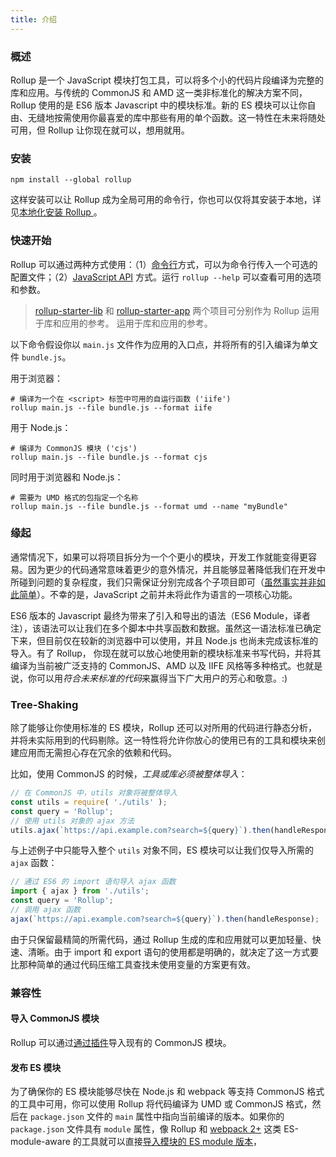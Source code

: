 ```yaml
---
title: 介绍
---
```


### 概述

Rollup 是一个 JavaScript 模块打包工具，可以将多个小的代码片段编译为完整的库和应用。与传统的 CommonJS 和 AMD 这一类非标准化的解决方案不同，Rollup 使用的是 ES6 版本 Javascript 中的模块标准。新的 ES 模块可以让你自由、无缝地按需使用你最喜爱的库中那些有用的单个函数。这一特性在未来将随处可用，但 Rollup 让你现在就可以，想用就用。

### 安装

```
npm install --global rollup
```

这样安装可以让 Rollup 成为全局可用的命令行，你也可以仅将其安装于本地，详见[本地化安装 Rollup ](guide/en/#installing-rollup-locally)。

### 快速开始

 Rollup 可以通过两种方式使用：（1）[命令行](guide/en/#command-line-reference)方式，可以为命令行传入一个可选的配置文件；（2）[JavaScript API](guide/en/#javascript-api) 方式。运行 `rollup --help` 可以查看可用的选项和参数。

> [rollup-starter-lib](https://github.com/rollup/rollup-starter-lib) 和
[rollup-starter-app](https://github.com/rollup/rollup-starter-app) 两个项目可分别作为 Rollup 
运用于库和应用的参考。
运用于库和应用的参考。

以下命令假设你以 `main.js` 文件作为应用的入口点，并将所有的引入编译为单文件 `bundle.js`。

用于浏览器：

```
# 编译为一个在 <script> 标签中可用的自运行函数 ('iife')
rollup main.js --file bundle.js --format iife
```

用于 Node.js：

```
# 编译为 CommonJS 模块 ('cjs')
rollup main.js --file bundle.js --format cjs
```

同时用于浏览器和 Node.js：

```
# 需要为 UMD 格式的包指定一个名称
rollup main.js --file bundle.js --format umd --name "myBundle"
```

### 缘起

通常情况下，如果可以将项目拆分为一个个更小的模块，开发工作就能变得更容易。因为更少的代码通常意味着更少的意外情况，并且能够显著降低我们在开发中所碰到问题的复杂程度，我们只需保证分别完成各个子项目即可（[虽然事实并非如此简单](https://medium.com/@Rich_Harris/small-modules-it-s-not-quite-that-simple-3ca532d65de4)）。不幸的是，JavaScript 之前并未将此作为语言的一项核心功能。

ES6 版本的 Javascript 最终为带来了引入和导出的语法（ES6 Module，译者注），该语法可以让我们在多个脚本中共享函数和数据。虽然这一语法标准已确定下来，但目前仅在较新的浏览器中可以使用，并且 Node.js 也尚未完成该标准的导入。有了 Rollup， 你现在就可以放心地使用新的模块标准来书写代码，并将其编译为当前被广泛支持的 CommonJS、AMD 以及 IIFE 风格等多种格式。也就是说，你可以用*符合未来标准的代码*来赢得当下广大用户的芳心和敬意。:)

### Tree-Shaking

除了能够让你使用标准的 ES 模块，Rollup 还可以对所用的代码进行静态分析，并将未实际用到的代码剔除。这一特性将允许你放心的使用已有的工具和模块来创建应用而无需担心存在冗余的依赖和代码。

比如，使用 CommonJS 的时候，*工具或库必须被整体导入*：

```js
// 在 CommonJS 中，utils 对象将被整体导入
const utils = require( './utils' );
const query = 'Rollup';
// 使用 utils 对象的 ajax 方法
utils.ajax(`https://api.example.com?search=${query}`).then(handleResponse);
```

与上述例子中只能导入整个 `utils` 对象不同，ES 模块可以让我们仅导入所需的 `ajax` 函数：

```js
// 通过 ES6 的 import 语句导入 ajax 函数
import { ajax } from './utils';
const query = 'Rollup';
// 调用 ajax 函数
ajax(`https://api.example.com?search=${query}`).then(handleResponse);
```

由于只保留最精简的所需代码，通过 Rollup 生成的库和应用就可以更加轻量、快速、清晰。由于 import 和 export 语句的使用都是明确的，就决定了这一方式要比那种简单的通过代码压缩工具查找未使用变量的方案更有效。

### 兼容性

#### 导入 CommonJS 模块

Rollup 可以通过[通过插件](https://github.com/rollup/plugins/tree/master/packages/commonjs)导入现有的 CommonJS 模块。 

#### 发布 ES 模块

为了确保你的 ES 模块能够尽快在 Node.js 和 webpack 等支持 CommonJS 格式的工具中可用，你可以使用 Rollup 将代码编译为 UMD 或 CommonJS 格式，然后在 `package.json` 文件的 `main` 属性中指向当前编译的版本。如果你的 `package.json` 文件具有 `module` 属性，像 Rollup 和 [webpack 2+](https://webpack.js.org/) 这类 ES-module-aware 的工具就可以直接[导入模块的 ES module 版本](https://github.com/rollup/rollup/wiki/pkg.module)，
